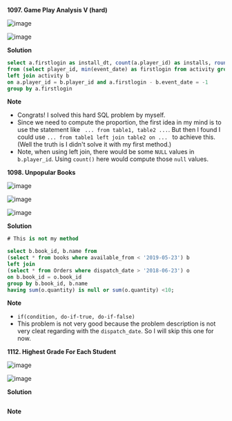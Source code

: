 **1097. Game Play Analysis V (hard)**

![image](https://user-images.githubusercontent.com/51500878/134821903-07d2956d-af69-4118-aee0-94cf35cda548.png)

![image](https://user-images.githubusercontent.com/51500878/134821912-dec1f53c-d241-476b-b9eb-30ab9e5c7abc.png)


**Solution**

```sql
select a.firstlogin as install_dt, count(a.player_id) as installs, round(count(b.player_id)/count(a.player_id),2) as Day1_retention
from (select player_id, min(event_date) as firstlogin from activity group by player_id) a 
left join activity b
on a.player_id = b.player_id and a.firstlogin - b.event_date = -1
group by a.firstlogin
```

**Note**

- Congrats! I solved this hard SQL problem by myself.
- Since we need to compute the proportion, the first idea in my mind is to use the statement like ` ... from table1, table2 ...`. But then I found I could use `... from table1 left join table2 on ... ` to achieve this. (Well the truth is I didn't solve it with my first method.)
- Note, when using left join, there would be some `NULL` values in `b.player_id`. Using `count()` here would compute those `null` values.

**1098. Unpopular Books**

![image](https://user-images.githubusercontent.com/51500878/134824165-f3718b13-d51a-4580-ae0d-0111a434ada9.png)

![image](https://user-images.githubusercontent.com/51500878/134824192-8e3eb07e-c5d8-453a-97be-9ff0d219d639.png)

![image](https://user-images.githubusercontent.com/51500878/134824195-d07f2291-2862-4e73-817e-fb7efe2b5119.png)

**Solution**

```sql
# This is not my method

select b.book_id, b.name from
(select * from books where available_from < '2019-05-23') b
left join
(select * from Orders where dispatch_date > '2018-06-23') o
on b.book_id = o.book_id
group by b.book_id, b.name
having sum(o.quantity) is null or sum(o.quantity) <10;
```

**Note**
- `if(condition, do-if-true, do-if-false)`
- This problem is not very good because the problem description is not very cleat regarding with the `dispatch_date`. So I will skip this one for now.


**1112. Highest Grade For Each Student**

![image](https://user-images.githubusercontent.com/51500878/134825123-a11a1fdf-54e1-4dca-9d6e-c3e27627d879.png)

![image](https://user-images.githubusercontent.com/51500878/134825130-3fda3628-d030-4573-b3a7-135b5a73902c.png)

**Solution**

```sql
```

**Note**
